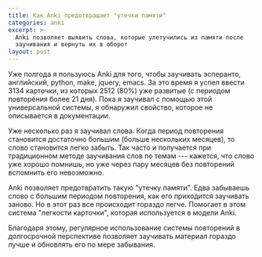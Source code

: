 ```yaml
---
title: Как Anki предотвращает "утечки памяти"
categories: anki
excerpt: >-
  Anki позволяет выявить слова, которые улетучились из памяти после
  заучивания и вернуть их в оборот
layout: post
---
```


Уже полгода я пользуюсь Anki для того, чтобы заучивать эсперанто,
английский, python, make, jquery, emacs.  За это время я успел ввести
3134 карточки, из которых 2512 (80%) уже развитые (с периодом
повторения более 21 дня).  Пока я заучивал с помощью этой
универсальной системы, я обнаружил свойство, которое не описывается в
документации.

Уже несколько раз я заучивал слова.  Когда период повторения
становится достаточно большим (больше нескольких месяцев), то слово
становится легко забыть.  Так часто и получается при традиционном
методе заучивания слов по темам --- кажется, что слово уже хорошо
помнишь, но уже через пару месяцев без повторений вспомнить его
невозможно.

Anki позволяет предотвратить такую "утечку памяти".  Едва забываешь
слово с большим периодом повторения, как его приходится заучивать
заново.  Но в этот раз все происходит гораздо легче.  Помогает в этом
система "легкости карточки", которая используется в модели Anki.

Благодаря этому, регулярное использование системы повторений в
долгосрочной перспективе позволяет заучивать материал гораздо лучше и
обновлять его по мере забывания.
